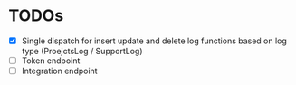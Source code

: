 # TODOs

- [x] Single dispatch for insert update and delete log functions based on log type (ProejctsLog / SupportLog)
- [ ] Token endpoint
- [ ] Integration endpoint
